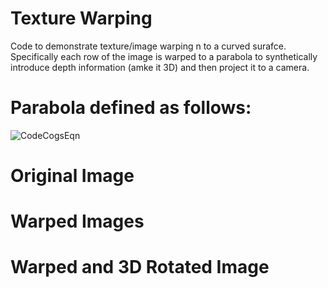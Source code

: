 # Texture Warping

Code to demonstrate texture/image warping n to a curved surafce. Specifically each row of the image is warped to a parabola to synthetically introduce depth information (amke it 3D) and then project it to a camera.

# Parabola defined as follows:   
![CodeCogsEqn](https://user-images.githubusercontent.com/3444740/58933621-85668780-8785-11e9-9f39-81d5db9fefb3.gif) 


# Original Image


# Warped Images


# Warped and 3D Rotated Image
